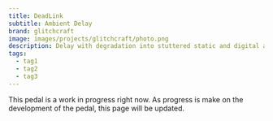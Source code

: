 ```yaml
---
title: DeadLink 
subtitle: Ambient Delay
brand: glitchcraft
image: images/projects/glitchcraft/photo.png
description: Delay with degradation into stuttered static and digital artifacts.
tags:
  - tag1
  - tag2
  - tag3
---
```


This pedal is a work in progress right now. As progress is make on the development of the pedal, this page will be updated.
